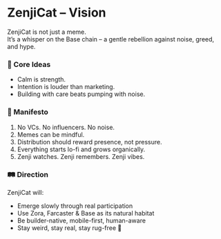 # ZenjiCat – Vision

ZenjiCat is not just a meme.  
It’s a whisper on the Base chain – a gentle rebellion against noise, greed, and hype.

### 🧘 Core Ideas

- Calm is strength.
- Intention is louder than marketing.
- Building with care beats pumping with noise.

### 🌱 Manifesto

1. No VCs. No influencers. No noise.
2. Memes can be mindful.
3. Distribution should reward presence, not pressure.
4. Everything starts lo-fi and grows organically.
5. Zenji watches. Zenji remembers. Zenji vibes.

### 🛤️ Direction

ZenjiCat will:

- Emerge slowly through real participation  
- Use Zora, Farcaster & Base as its natural habitat  
- Be builder-native, mobile-first, human-aware  
- Stay weird, stay real, stay rug-free 🐾
